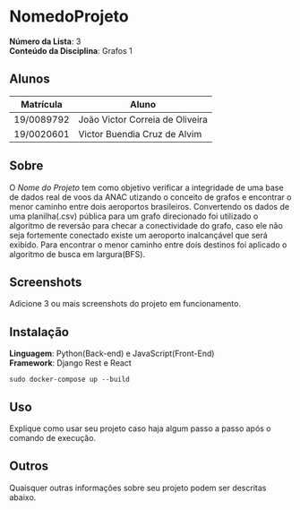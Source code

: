 # NomedoProjeto

**Número da Lista**: 3<br>
**Conteúdo da Disciplina**: Grafos 1<br>

## Alunos
|Matrícula | Aluno |
| -- | -- |
| 19/0089792  |  João Victor Correia de Oliveira |
| 19/0020601  |  Victor Buendia Cruz de Alvim |

## Sobre 
O _Nome do Projeto_ tem como objetivo verificar a integridade de uma base de dados real de voos da ANAC utizando o conceito de grafos e encontrar o menor caminho entre dois aeroportos brasileiros. Convertendo os dados de uma planilha(.csv) pública para um grafo direcionado foi utilizado o algoritmo de reversão para checar a conectividade do grafo, caso ele não seja fortemente conectado existe um aeroporto inalcançável que será exibido. Para encontrar o menor caminho entre dois destinos foi aplicado o algoritmo de busca em largura(BFS). 

## Screenshots
Adicione 3 ou mais screenshots do projeto em funcionamento.

## Instalação 
**Linguagem**: Python(Back-end) e JavaScript(Front-End) <br>
**Framework**: Django Rest e React <br>


```
sudo docker-compose up --build
```

## Uso 
Explique como usar seu projeto caso haja algum passo a passo após o comando de execução.

## Outros 
Quaisquer outras informações sobre seu projeto podem ser descritas abaixo.




